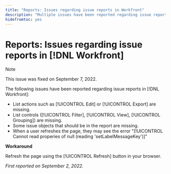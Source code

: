 ```yaml
---
title: "Reports: Issues regarding issue reports in Workfront"
description: "Multiple issues have been reported regarding issue reports in [!DNL Workfront]."
hidefromtoc: yes
---
```


# Reports: Issues regarding issue reports in [!DNL Workfront]

>[!NOTE]
>
>This issue was fixed on September 7, 2022.

The following issues have been reported regarding issue reports in [!DNL Workfront]:

* List actions such as [!UICONTROL Edit] or [!UICONTROL Export] are missing.
* List controls ([!UICONTROL Filter], [!UICONTROL View], [!UICONTROL Grouping]) are missing.
* Some issue objects that should be in the report are missing.
* When a user refreshes the page, they may see the error "[!UICONTROL Cannot read properies of null (reading 'setLabelMessageKey')]"

**Workaround**

Refresh the page using the [!UICONTROL Refresh] button in your browser.

_First reported on September 2, 2022._

